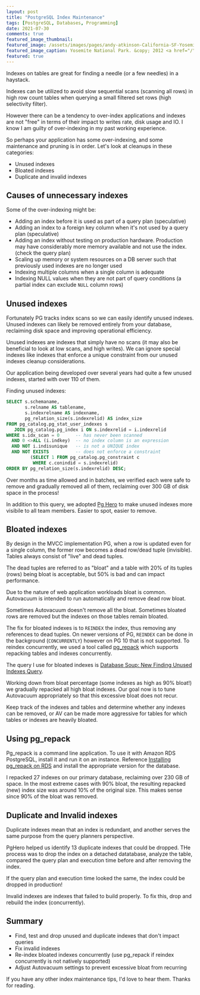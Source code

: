 ```yaml
---
layout: post
title: "PostgreSQL Index Maintenance"
tags: [PostgreSQL, Databases, Programming]
date: 2021-07-30
comments: true
featured_image_thumbnail:
featured_image: /assets/images/pages/andy-atkinson-California-SF-Yosemite-June-2012.jpg
featured_image_caption: Yosemite National Park. &copy; 2012 <a href="/">Andy Atkinson</a>
featured: true
---
```


Indexes on tables are great for finding a needle (or a few needles) in a haystack.

Indexes can be utilized to avoid slow sequential scans (scanning all rows) in high row count tables when querying a small filtered set rows (high selectivity filter).

However there can be a tendency to over-index applications and indexes are not "free" in terms of their impact to writes rate, disk usage and IO. I know I am guilty of over-indexing in my past working experience.

So perhaps your application has some over-indexing, and some maintenance and pruning is in order. Let's look at cleanups in these categories:

* Unused indexes
* Bloated indexes
* Duplicate and invalid indexes

## Causes of unnecessary indexes

Some of the over-indexing might be:

* Adding an index before it is used as part of a query plan (speculative)
* Adding an index to a foreign key column when it's not used by a query plan (speculative)
* Adding an index without testing on production hardware. Production may have considerably more memory available and not use the index. (check the query plan)
* Scaling up memory or system resources on a DB server such that previously used indexes are no longer used
* Indexing multiple columns when a single column is adequate
* Indexing NULL values when they are not part of query conditions (a partial index can exclude `NULL` column rows)


## Unused indexes

Fortunately PG tracks index scans so we can easily identify unused indexes. Unused indexes can likely be removed entirely from your database, reclaiming disk space and improving operational efficiency.

Unused indexes are indexes that simply have no scans (it may also be beneficial to look at low scans, and high writes). We can ignore special indexes like indexes that enforce a unique constraint from our unused indexes cleanup considerations.

Our application being developed over several years had quite a few unused indexes, started with over 110 of them.

Finding unused indexes:

```sql
SELECT s.schemaname,
       s.relname AS tablename,
       s.indexrelname AS indexname,
       pg_relation_size(s.indexrelid) AS index_size
FROM pg_catalog.pg_stat_user_indexes s
   JOIN pg_catalog.pg_index i ON s.indexrelid = i.indexrelid
WHERE s.idx_scan = 0      -- has never been scanned
  AND 0 <>ALL (i.indkey)  -- no index column is an expression
  AND NOT i.indisunique   -- is not a UNIQUE index
  AND NOT EXISTS          -- does not enforce a constraint
         (SELECT 1 FROM pg_catalog.pg_constraint c
          WHERE c.conindid = s.indexrelid)
ORDER BY pg_relation_size(s.indexrelid) DESC;
```

Over months as time allowed and in batches, we verified each were safe to remove and gradually removed all of them, reclaiming over 300 GB of disk space in the process!

In addition to this query, we adopted [Pg Hero](https://github.com/ankane/pghero) to make unused indexes more visibile to all team members. Easier to spot, easier to remove.


## Bloated indexes

By design in the MVCC implementation PG, when a row is updated even for a single column, the former row becomes a dead row/dead tuple (invisible). Tables always consist of "live" and dead tuples.

The dead tuples are referred to as "bloat" and a table with 20% of its tuples (rows) being bloat is acceptable, but 50% is bad and can impact performance.

Due to the nature of web application workloads bloat is common. Autovacuum is intended to run automatically and remove dead row bloat.

Sometimes Autovacuum doesn't remove all the bloat. Sometimes bloated rows are removed but the indexes on those tables remain bloated.

The fix for bloated indexes is to `REINDEX` the index, thus removing any references to dead tuples. On newer versions of PG, `REINDEX` can be done in the background (`CONCURRENTLY`) however on PG 10 that is not supported. To reindex concurrently, we used a tool called [pg_repack](https://reorg.github.io/pg_repack/) which supports repacking tables and indexes concurrently.

The query I use for bloated indexes is [Database Soup: New Finding Unused Indexes Query](http://www.databasesoup.com/2014/05/new-finding-unused-indexes-query.html).

Working down from bloat percentage (some indexes as high as 90% bloat!) we gradually repacked all high bloat indexes. Our goal now is to tune Autovacuum appropriately so that this excessive bloat does not recur.

Keep track of the indexes and tables and determine whether any indexes can be removed, or AV can be made more aggressive for tables for which tables or indexes are heavily bloated.


## Using pg_repack

Pg_repack is a command line application. To use it with Amazon RDS PostgreSQL, install it and run it on an instance. Reference [Installing pg_repack on RDS](https://theituniversecom.wordpress.com/install-pg_repack-on-amazon-ec2-for-rds-postgresql-instances/) and install the appropriate version for the database.

I repacked 27 indexes on our primary database, reclaiming over 230 GB of space. In the most extreme cases with 90% bloat, the resulting repacked (new) index size was around 10% of the original size. This makes sense since 90% of the bloat was removed.

## Duplicate and Invalid indexes

Duplicate indexes mean that an index is redundant, and another serves the same purpose from the query planners perspective.

PgHero helped us identify 13 duplicate indexes that could be dropped. THe process was to drop the index on a detached datatabase, analyze the table, compared the query plan and execution time before and after removing the index.

If the query plan and execution time looked the same, the index could be dropped in production!

Invalid indexes are indexes that failed to build properly. To fix this, drop and rebuild the index (concurrently).


## Summary

* Find, test and drop unused and duplicate indexes that don't impact queries
* Fix invalid indexes
* Re-index bloated indexes concurrently (use pg_repack if reindex concurrently is not natively supported)
* Adjust Autovacuum settings to prevent excessive bloat from recurring


If you have any other index maintenance tips, I'd love to hear them. Thanks for reading.
